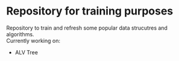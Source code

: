 # Repository for training purposes
Repository to train and refresh some popular data strucutres and algorithms. <br>
Currently working on: <br>
- ALV Tree
